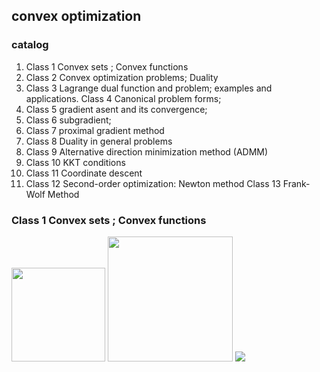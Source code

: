 ## convex optimization

### catalog

1. Class 1 Convex sets ; Convex functions
2. Class 2 Convex optimization problems; Duality
3. Class 3 Lagrange dual function and problem; examples and applications. Class 4 Canonical problem forms;
4. Class 5 gradient asent and its convergence;
5. Class 6 subgradient;
6. Class 7 proximal gradient method
7. Class 8 Duality in general problems
8. Class 9 Alternative direction minimization method (ADMM)
9. Class 10 KKT conditions
10. Class 11 Coordinate descent
11. Class 12 Second-order optimization: Newton method Class 13 Frank-Wolf Method

### Class 1 Convex sets ; Convex functions


<img width="150" height="150" src="https://img-blog.csdn.net/20161028230559575"/>

<img width="200" src="https://img-blog.csdn.net/20161028230559575"/>

<img width=“1000” src="https://cdn.mathpix.com/snip/images/72h616N93DQVi8h9Gud5AgO3VA07LSx_xigOlwV3_EE.original.fullsize.png"/>

